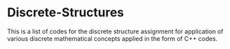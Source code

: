 # Discrete-Structures
This is a list of codes for the discrete structure assignment for application of various discrete mathematical concepts applied
in the form of C++ codes.

